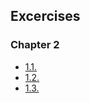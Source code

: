 

## Excercises

### Chapter 2

- [1.1.](https://github.com/tpslr/devops-with-kubernetes/tree/1.1/log-output)
- [1.2.](https://github.com/tpslr/devops-with-kubernetes/tree/1.2/todo-app) 
- [1.3.](https://github.com/tpslr/devops-with-kubernetes/tree/1.3/log-output)